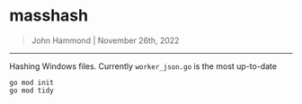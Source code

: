 # masshash

> John Hammond | November 26th, 2022

--------------------------

Hashing Windows files. Currently `worker_json.go` is the most up-to-date


```
go mod init
go mod tidy
```
